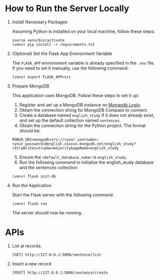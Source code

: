 # How to Run the Server Locally

1. Install Necessary Packages

   Assuming Python is installed on your local machine, follow these steps:
   
   ```shell
   source venv/bin/activate
   (venv) pip install -r requirements.txt
   ```

2. (Optional) Set the Flask App Environment Variable

   The `FLASK_APP` environment variable is already specified in the `.env` file. If you need to set it manually, use the following command:
   
   ```shell
   (venv) export FLASK_APP=src
   ```

3. Prepare MongoDB

   This application uses MongoDB. Follow these steps to set it up:

   1. Register and set up a MongoDB instance on [Mongodb Login](https://account.mongodb.com/account/login). 
   2. Obtain the connection string for MongoDB Compass to connect.
   3. Create a database named `english_study` if it does not already exist, and set up the default collection named `sentences`.
   4. Obtain the connection string for the Python project. The format should be:
   ```shell
   MONGO_URI=mongodb+srv://<your_username>:<your_password>@english.xxxxxx.mongodb.net/english_study?retryWrites=true&w=majority&appName=english_study
   ```
   5. Ensure the `<default_database_name>` is `english_study`.
   6. Run the following command to initialize the english_study database and the sentences collection:
   ```shell
   (venv) flask init-db
   ```
   

4. Run the Application

   Start the Flask server with the following command:

   ```shell
   (venv) flask run
   ```

   The server should now be running.


# APIs
1. List al records:

   ```text
   [GET] http://127.0.0.1:5000/sentence/list
   ```

2. Insert a new record

   ```text
   [POST] http://127.0.0.1:5000/sentence/create
   ```


